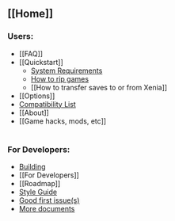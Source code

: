 [[Home]]
---
### Users:
  * [[FAQ]]
  * [[Quickstart]]
    * [System Requirements](Quickstart#system-requirements)
    * [How to rip games](Quickstart#how-to-rip-games)
    * [[How to transfer saves to or from Xenia]]
  * [[Options]]
  * [Compatibility List](https://github.com/xenia-project/game-compatibility/issues)
  * [[About]]
  * [[Game hacks, mods, etc]]

#
### For Developers:
  * [Building](https://github.com/xenia-project/xenia/blob/master/docs/building.md)
  * [[For Developers]]
  * [[Roadmap]]
  * [Style Guide](https://github.com/xenia-project/xenia/blob/master/docs/style_guide.md)
  * [Good first issue(s)](https://github.com/xenia-project/xenia/issues?q=is%3Aopen+is%3Aissue+label%3A%22good+first+issue%22)
  * [More documents](https://github.com/xenia-project/xenia/tree/master/docs)
